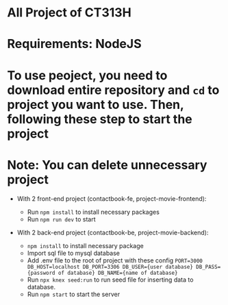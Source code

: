 # All Project of CT313H

# Requirements: NodeJS

# To use peoject, you need to download entire repository and `cd` to project you want to use. Then, following these step to start the project
# Note: You can delete unnecessary project
 - With 2 front-end project (contactbook-fe, project-movie-frontend):
   - Run `npm install` to install necessary packages
   - Run `npm run dev` to start

 - With 2 back-end project (contactbook-be, project-movie-backend):
   - `npm install` to install necessary package
   - Import sql file to mysql database
   - Add .env file to the root of project with these config
     `PORT=3000
      DB_HOST=localhost
      DB_PORT=3306
      DB_USER={user database}
      DB_PASS={password of database}
      DB_NAME={name of database}
     `
   - Run `npx knex seed:run` to run seed file for inserting data to database.
   - Run `npm start` to start the server
